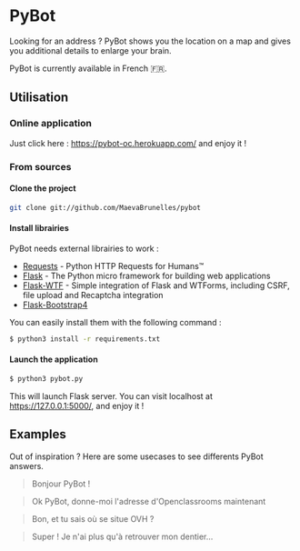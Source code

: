 # PyBot

Looking for an address ? PyBot shows you the location on a map and gives you additional details to enlarge your brain.

PyBot is currently available in French :fr:.

## Utilisation

### Online application

Just click here : https://pybot-oc.herokuapp.com/ and enjoy it !

### From sources

#### Clone the project

```sh
git clone git://github.com/MaevaBrunelles/pybot
```

#### Install librairies

PyBot needs external librairies to work :

* [Requests](https://github.com/requests/requests) - Python HTTP Requests for Humans™
* [Flask](https://github.com/pallets/flask) - The Python micro framework for building web applications
* [Flask-WTF](https://github.com/lepture/flask-wtf) - Simple integration of Flask and WTForms, including CSRF, file upload and Recaptcha integration
* [Flask-Bootstrap4](https://pypi.org/project/Flask-Bootstrap4/)

You can easily install them with the following command :

```sh
$ python3 install -r requirements.txt
```

#### Launch the application

```sh
$ python3 pybot.py
```

This will launch Flask server. You can visit localhost at https://127.0.0.1:5000/, and enjoy it !

## Examples

Out of inspiration ? Here are some usecases to see differents PyBot answers.

> Bonjour PyBot !

> Ok PyBot, donne-moi l'adresse d'Openclassrooms maintenant

> Bon, et tu sais où se situe OVH ?

> Super ! Je n'ai plus qu'à retrouver mon dentier...
